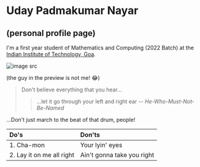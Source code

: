 # Uday Padmakumar Nayar

## (personal profile page)

I'm a first year student of Mathematics and Computing (2022 Batch) at the [Indian Institute of Technology, Goa](https://iitgoa.ac.in/).


![image src](https://i.ytimg.com/an_webp/SbgJDL4DJ7M/mqdefault_6s.webp?du=3000&sqp=CN-um6IG&rs=AOn4CLDqHts5vVqOco5GSBJn_guTEIdLRQ)

(the guy in the preview is not me! 😂)

> Don't believe everything that you hear...
>> ...let it go through your left and right ear
> <cite>-- He-Who-Must-Not-Be-Named </cite>
>
...Don't just march to the beat of that drum, people!

Do's | Don'ts
:--- | :---
1. Cha-mon | Your lyin' eyes
2. Lay it on me all right | Ain't gonna take you right
